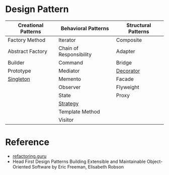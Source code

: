 # Design Pattern

| Creational Patterns | Behavioral Patterns | Structural Patterns |
|---------------------|---------------------|---------------------|
| Factory Method | Iterator | Composite |
| Abstract Factory | Chain of Responsibility | Adapter |
| Builder | Command | Bridge |
| Prototype | Mediator | [Decorator](./structural/decorator/) |
| [Singleton](./creational/singleton/) | Memento | Facade |
|  | Observer | Flyweight |
|  | State | Proxy |
|  | [Strategy](./behavioral/strategy/) |  |
|  | Template Method |  |
|  | Visitor |  |

# Reference
* [refactoring.guru](https://refactoring.guru/design-patterns)
* Head First Design Patterns Building Extensible and Maintainable Object-Oriented Software by Eric Freeman, Elisabeth Robson
